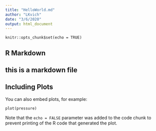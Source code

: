 ```yaml
---
title: "HelloWorld.md"
author: "LKvich"
date: "3/6/2020"
output: html_document
---
```


```{r setup, include=FALSE}
knitr::opts_chunk$set(echo = TRUE)
```

## R Markdown

## this is a markdown file



## Including Plots

You can also embed plots, for example:

```{r pressure, echo=FALSE}
plot(pressure)
```

Note that the `echo = FALSE` parameter was added to the code chunk to prevent printing of the R code that generated the plot.
